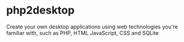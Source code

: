 # php2desktop
Create your own desktop applications using web technologies you're familiar with, such as PHP, HTML JavaScript, CSS and SQLite

